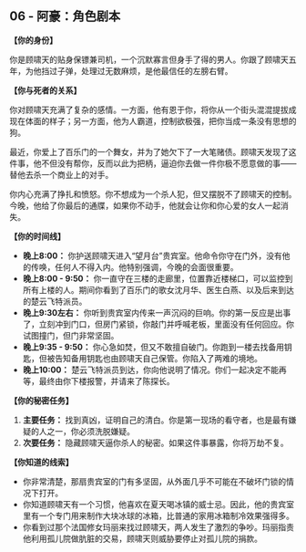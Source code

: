 ## 06 - 阿豪：角色剧本

**【你的身份】**

你是顾啸天的贴身保镖兼司机，一个沉默寡言但身手了得的男人。你跟了顾啸天五年，为他挡过子弹，处理过无数麻烦，是他最信任的左膀右臂。

**【你与死者的关系】**

你对顾啸天充满了复杂的感情。一方面，他有恩于你，将你从一个街头混混提拔成现在体面的样子；另一方面，他为人霸道，控制欲极强，把你当成一条没有思想的狗。

最近，你爱上了百乐门的一个舞女，并为了她欠下了一大笔赌债。顾啸天发现了这件事，他不但没有帮你，反而以此为把柄，逼迫你去做一件你极不愿意做的事——替他去杀一个商业上的对手。

你内心充满了挣扎和愤怒。你不想成为一个杀人犯，但又摆脱不了顾啸天的控制。今晚，他给了你最后的通牒，如果你不动手，他就会让你和你心爱的女人一起消失。

**【你的时间线】**

*   **晚上8:00：** 你护送顾啸天进入“望月台”贵宾室。他命令你守在门外，没有他的传唤，任何人不得入内。他特别强调，今晚的会面很重要。
*   **晚上8:00 - 9:50：** 你一直守在三楼的走廊里，位置靠近楼梯口，可以监控到所有上楼的人。期间你看到了百乐门的歌女沈月华、医生白燕、以及后来到达的楚云飞特派员。
*   **晚上9:30左右：** 你听到贵宾室内传来一声沉闷的巨响。你的第一反应是出事了，立刻冲到门口，但房门紧锁，你敲门并呼喊老板，里面没有任何回应。你试图撞门，但门非常坚固。
*   **晚上9:35 - 9:50：** 你心急如焚，但又不敢擅自破门。你跑到一楼去找备用钥匙，但被告知备用钥匙也由顾啸天自己保管。你陷入了两难的境地。
*   **晚上10:00：** 楚云飞特派员到达，你向他说明了情况。你们一起决定不能再等，最终由你下楼报警，并请来了陈探长。

**【你的秘密任务】**

1.  **主要任务：** 找到真凶，证明自己的清白。你是第一现场的看守者，也是最有嫌疑的人之一，你必须洗脱嫌疑。
2.  **次要任务：** 隐藏顾啸天逼你杀人的秘密。如果这件事暴露，你将万劫不复。

**【你知道的线索】**

*   你非常清楚，那扇贵宾室的门有多坚固，从外面几乎不可能在不破坏门锁的情况下打开。
*   你知道顾啸天有一个习惯，他喜欢在夏天喝冰镇的威士忌。因此，他的贵宾室里有一个专门用来制作大块冰球的冰箱，比普通的家用冰箱制冷效果强得多。
*   你看到过那个法国修女玛丽来找过顾啸天，两人发生了激烈的争吵。玛丽指责他利用孤儿院做肮脏的交易，顾啸天则威胁要停止对孤儿院的捐款。